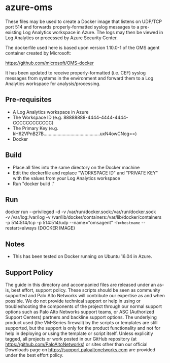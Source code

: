 # azure-oms
These files may be used to create a Docker image that listens on UDP/TCP port 514 and forwards properly-formatted syslog messages to a pre-existing Log Analytics workspace in Azure. The logs may then be viewed in Log Analytics or processed by Azure Security Center.

The dockerfile used here is based upon version 1.10.0-1 of the OMS agent container created by Microsoft:

https://github.com/microsoft/OMS-docker

It has been updated to receive properly-formatted (i.e. CEF) syslog messages from systems in the environment and forward them to a Log Analytics workspace for analysis/processing.

## Pre-requisites
- A Log Analytics workspace in Azure
- The Workspace ID (e.g. 88888888-4444-4444-4444-CCCCCCCCCCCC)
- The Primary Key (e.g. kH62VPnB27B............................................uxN4owCNcg==)
- Docker

## Build
- Place all files into the same directory on the Docker machine
- Edit the dockerfile and replace "WORKSPACE ID" and "PRIVATE KEY" with the values from your Log Analytics workspace
- Run "docker build ."

## Run
docker run --privileged -d -v /var/run/docker.sock:/var/run/docker.sock \
-v /var/log:/var/log -v /var/lib/docker/containers:/var/lib/docker/containers \
-p 514:514/tcp -p 514:514/udp --name="omsagent" -h=`hostname` --restart=always {DOCKER IMAGE}

## Notes
- This has been tested on Docker running on Ubuntu 16.04 in Azure.

## Support Policy
The guide in this directory and accompanied files are released under an as-is, best effort, support policy. These scripts should be seen as community supported and Palo Alto Networks will contribute our expertise as and when possible. We do not provide technical support or help in using or troubleshooting the components of the project through our normal support options such as Palo Alto Networks support teams, or ASC (Authorized Support Centers) partners and backline support options. The underlying product used (the VM-Series firewall) by the scripts or templates are still supported, but the support is only for the product functionality and not for help in deploying or using the template or script itself.
Unless explicitly tagged, all projects or work posted in our GitHub repository (at https://github.com/PaloAltoNetworks) or sites other than our official Downloads page on https://support.paloaltonetworks.com are provided under the best effort policy.
